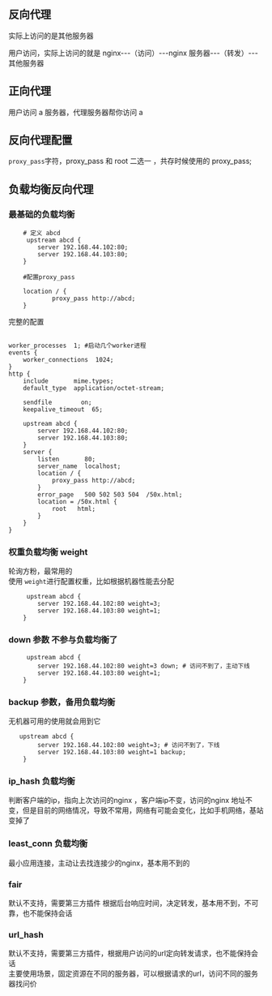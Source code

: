 ## 反向代理

实际上访问的是其他服务器

用户访问，实际上访问的就是 nginx---（访问）---nginx 服务器---（转发）---其他服务器

## 正向代理

用户访问 a 服务器，代理服务器帮你访问 a

## 反向代理配置

`proxy_pass`字符，proxy_pass 和 root 二选一 ，共存时候使用的 proxy_pass;

## 负载均衡反向代理

### 最基础的负载均衡

```
    # 定义 abcd
     upstream abcd {
        server 192.168.44.102:80;
        server 192.168.44.103:80;
    }
```

```
    #配置proxy_pass

    location / {
            proxy_pass http://abcd;
    }

```   
完整的配置
```

worker_processes  1; #启动几个worker进程
events {
    worker_connections  1024;
}
http {
    include       mime.types;
    default_type  application/octet-stream;

    sendfile        on;
    keepalive_timeout  65;

    upstream abcd {
        server 192.168.44.102:80;
        server 192.168.44.103:80;
    }
    server {
        listen       80;
        server_name  localhost;
        location / {
            proxy_pass http://abcd;
        }
        error_page   500 502 503 504  /50x.html;
        location = /50x.html {
            root   html;
        }
    }
}

```

### 权重负载均衡  weight

轮询方粉，最常用的    
使用 `weight`进行配置权重，比如根据机器性能去分配     


```
     upstream abcd {
        server 192.168.44.102:80 weight=3;
        server 192.168.44.103:80 weight=1;
    }
```

### down 参数 不参与负载均衡了


```
     upstream abcd {
        server 192.168.44.102:80 weight=3 down; # 访问不到了，主动下线
        server 192.168.44.103:80 weight=1;
    }
```

### backup 参数，备用负载均衡
无机器可用的使用就会用到它

```
   upstream abcd {
        server 192.168.44.102:80 weight=3; # 访问不到了，下线
        server 192.168.44.103:80 weight=1 backup;
    }
```

### ip_hash 负载均衡

判断客户端的ip，指向上次访问的nginx ，客户端ip不变，访问的nginx 地址不变，但是目前的网络情况，导致不常用，网络有可能会变化，比如手机网络，基站变掉了


### least_conn 负载均衡
最小应用连接，主动让去找连接少的nginx，基本用不到的  

### fair
默认不支持，需要第三方插件 根据后台响应时间，决定转发，基本用不到，不可靠，也不能保持会话

### url_hash
默认不支持，需要第三方插件，根据用户访问的url定向转发请求，也不能保持会话    
主要使用场景，固定资源在不同的服务器，可以根据请求的url，访问不同的服务器找问价
